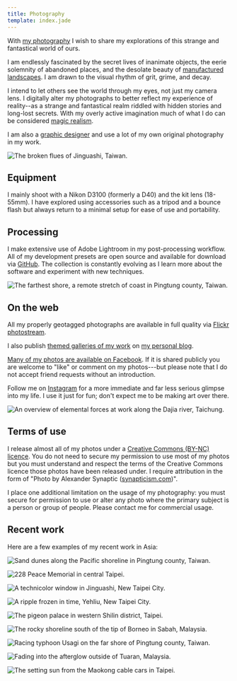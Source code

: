```yaml
---
title: Photography
template: index.jade
---
```


With [my photography](http://synapticism.com/c/portfolio/photography/) I wish to share my explorations of this strange and fantastical world of ours.

I am endlessly fascinated by the secret lives of inanimate objects, the eerie solemnity of abandoned places, and the desolate beauty of [manufactured landscapes](http://www.imdb.com/title/tt0832903/). I am drawn to the visual rhythm of grit, grime, and decay.

I intend to let others see the world through my eyes, not just my camera lens. I digitally alter my photographs to better reflect my experience of reality--as a strange and fantastical realm riddled with hidden stories and long-lost secrets. With my overly active imagination much of what I do can be considered [magic realism](https://en.wikipedia.org/wiki/Magic_realism).

I am also a [graphic designer](/design/) and use a lot of my own original photography in my work.

![The broken flues of Jinguashi, Taiwan.](synaptic-jinguashi-flues.jpg)

## Equipment

I mainly shoot with a Nikon D3100 (formerly a D40) and the kit lens (18-55mm). I have explored using accessories such as a tripod and a bounce flash but always return to a minimal setup for ease of use and portability.

## Processing

I make extensive use of Adobe Lightroom in my post-processing workflow. All of my development presets are open source and available for download via [GitHub](https://github.com/synapticism/synaptic-lightroom-presets). The collection is constantly evolving as I learn more about the software and experiment with new techniques.

![The farthest shore, a remote stretch of coast in Pingtung county, Taiwan.](synaptic-farthest-shore.jpg)

## On the web

All my properly geotagged photographs are available in full quality via [Flickr photostream](https://secure.flickr.com/photos/synapticism/).

I also publish [themed galleries of my work](http://synapticism.com/c/portfolio/photography/) on [my personal blog](http://synapticism.com).

[Many of my photos are available on Facebook](https://www.facebook.com/synaptic/photos_albums). If it is shared publicly you are welcome to "like" or comment on my photos---but please note that I do not accept friend requests without an introduction.

Follow me on [Instagram](http://www.instagram.com/synapticx) for a more immediate and far less serious glimpse into my life. I use it just for fun; don't expect me to be making art over there.

![An overview of elemental forces at work along the Dajia river, Taichung.](synaptic-dajia-riverbed.jpg)

## Terms of use

I release almost all of my photos under a [Creative Commons (BY-NC) licence](https://creativecommons.org/licenses/by-nc/3.0/). You do not need to secure my permission to use most of my photos but you must understand and respect the terms of the Creative Commons licence those photos have been released under. I require attribution in the form of "Photo by Alexander Synaptic ([synapticism.com](http://synapticism.com))".

I place one additional limitation on the usage of my photography: you must secure for permission to use or alter any photo where the primary subject is a person or group of people. Please contact me for commercial usage.

## Recent work

Here are a few examples of my recent work in Asia:

![Sand dunes along the Pacific shoreline in Pingtung county, Taiwan.](synaptic-pingtung-sand-dunes.jpg)

![228 Peace Memorial in central Taipei.](synaptic-taipei-228-peace.jpg)

![A technicolor window in Jinguashi, New Taipei City.](synaptic-technicolor-window.jpg)

![A ripple frozen in time, Yehliu, New Taipei City.](synaptic-yehliu-ripple.jpg)

![The pigeon palace in western Shilin district, Taipei.](synaptic-shezi-pigeon-palace.jpg)

![The rocky shoreline south of the tip of Borneo in Sabah, Malaysia.](synaptic-kudat-rocky-shoreline.jpg)

![Racing typhoon Usagi on the far shore of Pingtung county, Taiwan.](synaptic-typhoon-usagi.jpg)

![Fading into the afterglow outside of Tuaran, Malaysia.](synaptic-tuaran-cemetery.jpg)

![The setting sun from the Maokong cable cars in Taipei.](synaptic-taipei-maokong-sunset.jpg)
